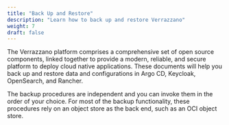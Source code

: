 ```yaml
---
title: "Back Up and Restore"
description: "Learn how to back up and restore Verrazzano"
weight: 7
draft: false
---
```


The Verrazzano platform comprises a comprehensive set of open source components, linked together to provide a modern, reliable, and secure platform to deploy cloud native applications.
These documents will help you back up and restore data and configurations in Argo CD, Keycloak, OpenSearch, and Rancher.

The backup procedures are independent and you can invoke them in the order of your choice. For most of the backup functionality, these procedures rely on an object store as the back end, such as an OCI object store.
